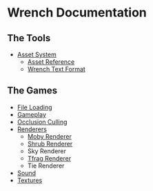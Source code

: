 # Wrench Documentation

## The Tools

- [Asset System](asset_system.md)
	- [Asset Reference](asset_reference.md)
	- [Wrench Text Format](wrench_text_format.md)

## The Games

- [File Loading](file_loading.md)
- [Gameplay](gameplay.md)
- [Occlusion Culling](occlusion_culling.md)
- [Renderers](renderers.md)
	- [Moby Renderer](moby_renderer.md)
	- [Shrub Renderer](shrub_renderer.md)
	- Sky Renderer
	- [Tfrag Renderer](tfrag_renderer.md)
	- Tie Renderer
- [Sound](sound.md)
- [Textures](textures.md)
